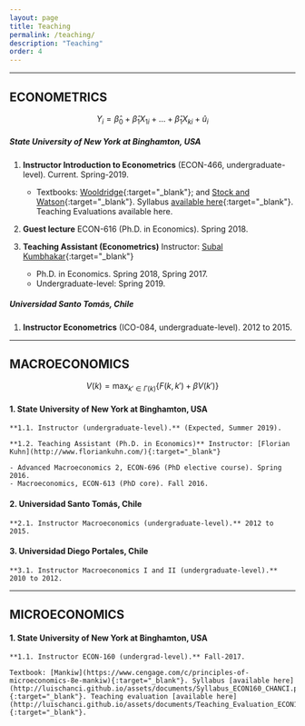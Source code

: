 ```yaml
---
layout: page
title: Teaching
permalink: /teaching/
description: "Teaching"
order: 4
---
```


------
## ECONOMETRICS

$$Y_i=\hat{\beta}_0+\hat{\beta}_1X_{1i}+...+\hat{\beta}_1X_{ki}+\hat{u}_i$$


##### State University of New York at Binghamton, USA

1. **Instructor Introduction to Econometrics** (ECON-466, undergraduate-level). Current. Spring-2019.
    - Textbooks: [Wooldridge](https://www.cengage.com/c/introductory-econometrics-a-modern-approach-6e-wooldridge/9781305270107){:target="_blank"}; and [Stock and Watson](https://www.pearson.com/us/higher-education/product/Stock-Introduction-to-Econometrics-3rd-Edition/9780138009007.html){:target="_blank"}. Syllabus [available here](http://luischanci.github.io/assets/documents/Syllabus_ECON466_CHANCI.pdf){:target="_blank"}. Teaching Evaluations available here.

2. **Guest lecture** ECON-616 (Ph.D. in Economics). Spring 2018.

3. **Teaching Assistant (Econometrics)** Instructor: [Subal Kumbhakar](http://bingweb.binghamton.edu/~kkar/){:target="_blank"}
    * Ph.D. in Economics. Spring 2018, Spring 2017.
    * Undergraduate-level: Spring 2019.


##### Universidad Santo Tomás, Chile

1. **Instructor Econometrics** (ICO-084, undergraduate-level). 2012 to 2015.


------
## MACROECONOMICS

$$V(k)=\max_{k'\in\Gamma(k)}\{F(k,k')+\beta V(k')\}$$

#### 1. State University of New York at Binghamton, USA

    **1.1. Instructor (undergraduate-level).** (Expected, Summer 2019).

    **1.2. Teaching Assistant (Ph.D. in Economics)** Instructor: [Florian Kuhn](http://www.floriankuhn.com/){:target="_blank"}

    - Advanced Macroeconomics 2, ECON-696 (PhD elective course). Spring 2016.
    - Macroeconomics, ECON-613 (PhD core). Fall 2016.


#### 2. Universidad Santo Tomás, Chile

    **2.1. Instructor Macroeconomics (undergraduate-level).** 2012 to 2015.


#### 3. Universidad Diego Portales, Chile

    **3.1. Instructor Macroeconomics I and II (undergraduate-level).** 2010 to 2012.


------
## MICROECONOMICS

#### 1. State University of New York at Binghamton, USA

    **1.1. Instructor ECON-160 (undergrad-level).** Fall-2017.

    Textbook: [Mankiw](https://www.cengage.com/c/principles-of-microeconomics-8e-mankiw){:target="_blank"}. Syllabus [available here](http://luischanci.github.io/assets/documents/Syllabus_ECON160_CHANCI.pdf){:target="_blank"}. Teaching evaluation [available here](http://luischanci.github.io/assets/documents/Teaching_Evaluation_ECON160.pdf){:target="_blank"}.
